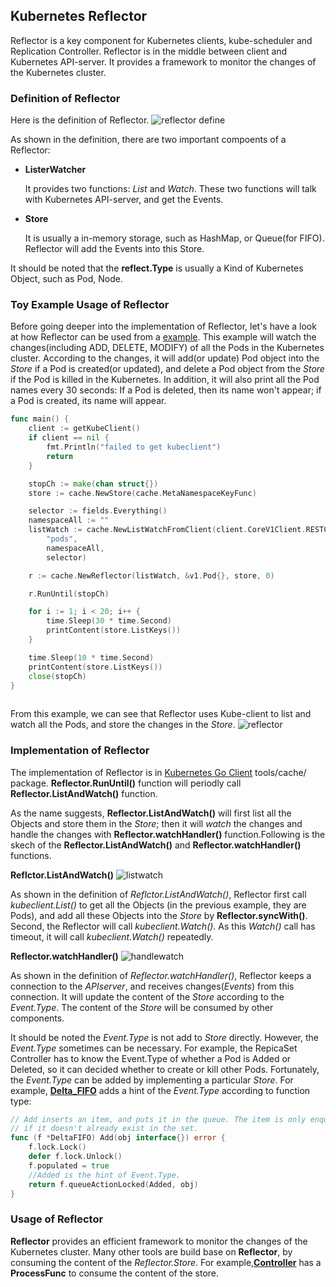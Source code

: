 ## Kubernetes Reflector ##

Reflector is a key component for Kubernetes clients, kube-scheduler and Replication Controller.
Reflector is in the middle between client and Kubernetes API-server. It provides a framework to monitor the changes of the Kubernetes cluster.

### Definition of Reflector ###
Here is the definition of Reflector.
![reflector define](https://cloud.githubusercontent.com/assets/27221807/26737893/1bc26ccc-479a-11e7-8291-f3551d5c2e6c.png)

As shown in the definition, there are two important compoents of a Reflector:
 - **ListerWatcher**
 
   It provides two functions: *List* and *Watch*. These two functions will talk with Kubernetes API-server, and get the Events.
   
 - **Store**
 
   It is usually a in-memory storage, such as HashMap, or Queue(for FIFO). Reflector will add the Events into this Store.
   
It should be noted that the **reflect.Type** is usually a Kind of Kubernetes Object, such as Pod, Node.


### Toy Example Usage of Reflector ###
Before going deeper into the implementation of Reflector, let's have a look at how Reflector can be used from a [example](https://github.com/songbinliu/KubeReflectorTest).
This example will watch the changes(including ADD, DELETE, MODIFY) of all the Pods in the Kubernetes cluster. According to the changes, it will add(or update) Pod object into the *Store* if a Pod is created(or updated), and delete a Pod object from the *Store* if the Pod is killed in the Kubernetes.  In addition, it will also print all the Pod names every 30 seconds: If a Pod is deleted, then its name won't appear; if a Pod is created, its name will appear.

```go
func main() {
	client := getKubeClient()
	if client == nil {
		fmt.Println("failed to get kubeclient")
		return
	}

	stopCh := make(chan struct{})
	store := cache.NewStore(cache.MetaNamespaceKeyFunc)

	selector := fields.Everything()
	namespaceAll := ""
	listWatch := cache.NewListWatchFromClient(client.CoreV1Client.RESTClient(),
		"pods",
		namespaceAll,
		selector)

	r := cache.NewReflector(listWatch, &v1.Pod{}, store, 0)

	r.RunUntil(stopCh)

	for i := 1; i < 20; i++ {
		time.Sleep(30 * time.Second)
		printContent(store.ListKeys())
	}

	time.Sleep(10 * time.Second)
	printContent(store.ListKeys())
	close(stopCh)
}
 
```

From this example, we can see that Reflector uses Kube-client to list and watch all the Pods, and store the changes in the *Store*.
![reflector](https://cloud.githubusercontent.com/assets/27221807/26739964/d1db6246-47a1-11e7-8639-49699e75132e.png)

### Implementation of Reflector ###
The implementation of Reflector is in [Kubernetes Go Client](https://github.com/kubernetes/client-go/blob/master/tools/cache/reflector.go) tools/cache/ package. **Reflector.RunUntil()** function will periodly call **Reflector.ListAndWatch()** function. 

As the name suggests, **Reflector.ListAndWatch()** will first list all the Objects and store them in the *Store*; then it will *watch* the changes and handle the changes with **Reflector.watchHandler()** function.Following is the skech of the **Reflector.ListAndWatch()** and **Reflector.watchHandler()** functions.

**Reflctor.ListAndWatch()**
![listwatch](https://cloud.githubusercontent.com/assets/27221807/26740901/65b646f4-47a5-11e7-9e2b-24e78d3bb65e.png)

As shown in the definition of *Reflctor.ListAndWatch()*, Reflector first call *kubeclient.List()* to get all the Objects (in the previous example, they are Pods), and add all these Objects into the *Store* by **Reflector.syncWith()**. 
Second, the Reflector will call *kubeclient.Watch()*. As this *Watch()* call has timeout, it will call *kubeclient.Watch()* repeatedly.


**Reflector.watchHandler()** 
![handlewatch](https://cloud.githubusercontent.com/assets/27221807/26740995/c2eefa00-47a5-11e7-8203-4d8e6efdb21d.png)

As shown in the definition of *Reflector.watchHandler()*, Reflector keeps a connection to the *APIserver*, and receives changes(*Events*) from this connection. It will update the content of the *Store* according to the *Event.Type*. The content  of the *Store* will be consumed by other components. 

It should be noted the *Event.Type* is not add to *Store* directly. However, the *Event.Type* sometimes can be necessary. For example, the RepicaSet Controller has to know the Event.Type of whether a Pod is Added or Deleted, so it can decided whether to create or kill other Pods. Fortunately, the *Event.Type* can be added by implementing a particular *Store*. For example, [**Delta_FIFO**](https://github.com/kubernetes/client-go/blob/master/tools/cache/delta_fifo.go) adds a hint of the *Event.Type* according to function type:
```go
// Add inserts an item, and puts it in the queue. The item is only enqueued
// if it doesn't already exist in the set.
func (f *DeltaFIFO) Add(obj interface{}) error {
	f.lock.Lock()
	defer f.lock.Unlock()
	f.populated = true
	//Added is the hint of Event.Type.
	return f.queueActionLocked(Added, obj)
}

```


### Usage of Reflector ###
**Reflector** provides an efficient framework to monitor the changes of the Kubernetes cluster. Many other tools are build base on **Reflector**, by consuming the content of the *Reflector.Store*. For example,[**Controller**](https://github.com/kubernetes/client-go/blob/master/tools/cache/controller.go) has a **ProcessFunc** to consume the content of the store.

